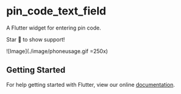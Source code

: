 # pin_code_text_field

A Flutter widget for entering pin code.

Star 🌟 to show support!

![Image](./image/phoneusage.gif =250x)

## Getting Started

For help getting started with Flutter, view our online
[documentation](https://flutter.io/).
